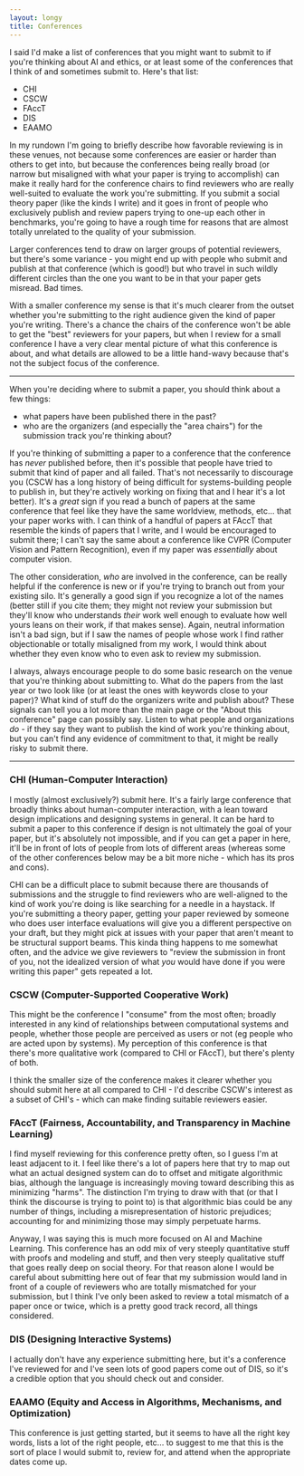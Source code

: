```yaml
---
layout: longy
title: Conferences
---
```



I said I'd make a list of conferences that you might want to submit to if you're thinking about AI and ethics, or at least some of the conferences that I think of and sometimes submit to. Here's that list:

- CHI
- CSCW
- FAccT
- DIS
- EAAMO


In my rundown I'm going to briefly describe how favorable reviewing is in these venues, not because some conferences are easier or  harder than others to get into, but because the conferences being really broad (or narrow but misaligned with what your paper is trying to accomplish) can make it really hard for the conference chairs to find reviewers who are really well-suited to evaluate the work you're submitting. If you submit a social theory paper (like the kinds I write) and it goes in front of people who exclusively publish and review papers trying to one-up each other in benchmarks, you're going to have a rough time for reasons that are almost totally unrelated to the quality of your submission.

Larger conferences tend to draw on larger groups of potential reviewers, but there's some variance - you might end up with people who submit and publish at that conference (which is good!) but who travel in such wildly different circles than the one you want to be in that your paper gets misread. Bad times.

With a smaller conference my sense is that it's much clearer from the outset whether you're submitting to the right audience given the kind of paper you're writing. There's a chance the chairs of the conference won't be able to get the "best" reviewers for your papers, but when I review for a small conference I have a very clear mental picture of what this conference is about, and what details are allowed to be a little hand-wavy because that's not the subject focus of the conference.



---

When you're deciding where to submit a paper, you should think about a few things:

- what papers have been published there in the past?
- who are the organizers (and especially the "area chairs") for the submission track you're thinking about?

If you're thinking of submitting a paper to a conference that the conference has *never* published before, then it's possible that people have tried to submit that kind of paper and all failed. That's not necessarily to discourage you (CSCW has a long history of being difficult for systems-building people to publish in, but they're actively working on fixing that and I hear it's a lot better). It's a *great* sign if you read a bunch of papers at the same conference that feel like they have the same worldview, methods, etc... that your paper works with. I can think of a handful of papers at FAccT that resemble the kinds of papers that I write, and I would be encouraged to submit there; I can't say the same about a conference like CVPR (Computer Vision and Pattern Recognition), even if my paper was *essentially* about computer vision.

The other consideration, *who* are involved in the conference, can be really helpful if the conference is new or if you're trying to branch out from your existing silo. It's generally a good sign if you recognize a lot of the names (better still if you cite them; they might not review your submission but they'll know who understands *their* work well enough to evaluate how well yours leans on their work, if that makes sense). Again, neutral information isn't a bad sign, but if I saw the names of people whose work I find rather objectionable or totally misaligned from my work, I would think about whether they even know who to even ask to review my submission.

I always, always encourage people to do some basic research on the venue that you're thinking about submitting to. What do the papers from the last year or two look like (or at least the ones with keywords close to your paper)? What kind of stuff do the organizers write and publish about? These signals can tell you a lot more than the main page or the "About this conference" page can possibly say. Listen to what people and organizations *do* - if they say they want to publish the kind of work you're thinking about, but you can't find any evidence of commitment to that, it might be really risky to submit there.

---


### CHI (Human-Computer Interaction)
I mostly (almost exclusively?) submit here. It's a fairly large conference that broadly thinks about human-computer interaction, with a lean toward design implications and designing systems in general. It can be hard to submit a paper to this conference if design is not ultimately the goal of your paper, but it's absolutely not impossible, and if you can get a paper in here, it'll be in front of lots of people from lots of different areas (whereas some of the other conferences below may be a bit more niche - which has its pros and cons).

CHI can be a difficult place to submit because there are thousands of submissions and the struggle to find reviewers who are well-aligned to the kind of work you're doing is like searching for a needle in a haystack. If you're submitting a theory paper, getting your paper reviewed by someone who does user interface evaluations will give you a different perspective on your draft, but they might pick at issues with your paper that aren't meant to be structural support beams. This kinda thing happens to me somewhat often, and the advice we give reviewers to "review the submission in front of you, not the idealized version of what *you* would have done if you were writing this paper" gets repeated a lot.

### CSCW (Computer-Supported Cooperative Work)
This might be the conference I "consume" from the most often; broadly interested in any kind of relationships between computational systems and people, whether those people are perceived as users or not (eg people who are acted upon by systems). My perception of this conference is that there's more qualitative work (compared to CHI or FAccT), but there's plenty of both.

I think the smaller size of the conference makes it clearer whether you should submit here at all compared to CHI - I'd describe CSCW's interest as a subset of CHI's - which can make finding suitable reviewers easier.

### FAccT (Fairness, Accountability, and Transparency in Machine Learning)
I find myself reviewing for this conference pretty often, so I guess I'm at least adjacent to it. I feel like there's a lot of papers here that try to map out what an actual designed system can do to offset and mitigate algorithmic bias, although the language is increasingly moving toward describing this as minimizing "harms". The distinction I'm trying to draw with that (or that I think the discourse is trying to point to) is that algorithmic bias could be any number of things, including a misrepresentation of historic prejudices; accounting for and minimizing those may simply perpetuate harms.

Anyway, I was saying this is much more focused on AI and Machine Learning. This conference has an odd mix of very steeply quantitative stuff with proofs and modeling and stuff, and then very steeply qualitative stuff that goes really deep on social theory. For that reason alone I would be careful about submitting here out of fear that my submission would land in front of a couple of reviewers who are totally mismatched for your submission, but I think I've only been asked to review a total mismatch of a paper once or twice, which is a pretty good track record, all things considered.

### DIS (Designing Interactive Systems)
I actually don't have any experience submitting here, but it's a conference I've reviewed for and I've seen lots of good papers come out of DIS, so it's a credible option that you should check out and consider.

### EAAMO (Equity and Access in Algorithms, Mechanisms, and Optimization)
This conference is just getting started, but it seems to have all the right key words, lists a lot of the right people, etc... to suggest to me that this is the sort of place I would submit to, review for, and attend when the appropriate dates come up.